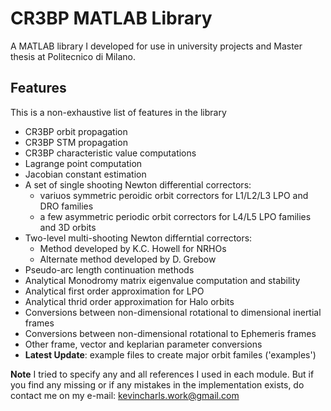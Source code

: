# CR3BP MATLAB Library

A MATLAB library I developed for use in university projects and Master thesis at Politecnico di Milano.

## Features

This is a non-exhaustive list of features in the library
- CR3BP orbit propagation
- CR3BP STM propagation
- CR3BP characteristic value computations
- Lagrange point computation
- Jacobian constant estimation
- A set of single shooting Newton differential correctors:
   - variuos symmetric peroidic orbit correctors for L1/L2/L3 LPO and DRO families 
   - a few asymmetric periodic orbit correctors for L4/L5 LPO families and 3D orbits
- Two-level multi-shooting Newton differntial correctors:
   - Method developed by K.C. Howell for NRHOs
   - Alternate method developed by D. Grebow
- Pseudo-arc length continuation methods
- Analytical Monodromy matrix eigenvalue computation and stability
- Analytical first order approximation for LPO
- Analytical thrid order approximation for Halo orbits
- Conversions between non-dimensional rotational to dimensional inertial frames
- Conversions between non-dimensional rotational to Ephemeris frames
- Other frame, vector and keplarian parameter conversions
- **Latest Update**: example files to create major orbit familes ('examples\')

**Note** I tried to specify any and all references I used in each module. But if you find any missing or if any mistakes in the implementation exists, do contact me on my e-mail: kevincharls.work@gmail.com
